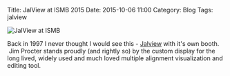 Title: JalView at ISMB 2015
Date: 2015-10-06 11:00
Category: Blog
Tags: jalview

![JalView at ISMB]({filename}/images/jalview.jpg)


Back in 1997 I never thought I would see this - [Jalview](http://jalview.org) with it's own booth.    Jim Procter stands proudly (and rightly so) by the custom display for the long lived, widely used and much loved multiple alignment visualization and editing tool.